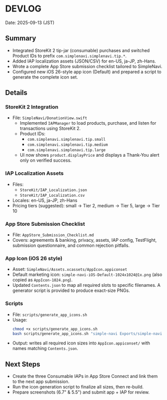 # DEVLOG

Date: 2025-09-13 (JST)

## Summary
- Integrated StoreKit 2 tip-jar (consumable) purchases and switched Product IDs to prefix `com.simplenavi.simplenavi.tip.*`.
- Added IAP localization assets (JSON/CSV) for en-US, ja-JP, zh-Hans.
- Wrote a complete App Store submission checklist tailored to SimpleNavi.
- Configured new iOS 26-style app icon (Default) and prepared a script to generate the complete icon set.

## Details

### StoreKit 2 Integration
- File: `SimpleNavi/DonationView.swift`
  - Implemented `IAPManager` to load products, purchase, and listen for transactions using StoreKit 2.
  - Product IDs:
    - `com.simplenavi.simplenavi.tip.small`
    - `com.simplenavi.simplenavi.tip.medium`
    - `com.simplenavi.simplenavi.tip.large`
  - UI now shows `product.displayPrice` and displays a Thank-You alert only on verified success.

### IAP Localization Assets
- Files:
  - `StoreKit/IAP_Localization.json`
  - `StoreKit/IAP_Localization.csv`
- Locales: en-US, ja-JP, zh-Hans
- Pricing tiers (suggested): small → Tier 2, medium → Tier 5, large → Tier 10

### App Store Submission Checklist
- File: `AppStore_Submission_Checklist.md`
- Covers: agreements & banking, privacy, assets, IAP config, TestFlight, submission questionnaire, and common rejection pitfalls.

### App Icon (iOS 26 style)
- Asset: `SimpleNavi/Assets.xcassets/AppIcon.appiconset`
- Default marketing icon: `simple-navi-iOS-Default-1024x1024@1x.png` (also copied as `AppIcon-1024.png`).
- Updated `Contents.json` to map all required slots to specific filenames. A generator script is provided to produce exact-size PNGs.

### Scripts
- File: `scripts/generate_app_icons.sh`
- Usage:
  ```bash
  chmod +x scripts/generate_app_icons.sh
  bash scripts/generate_app_icons.sh "simple-navi Exports/simple-navi-iOS-Default-1024x1024@1x.png"
  ```
- Output: writes all required icon sizes into `AppIcon.appiconset/` with names matching `Contents.json`.

## Next Steps
- Create the three Consumable IAPs in App Store Connect and link them to the next app submission.
- Run the icon generation script to finalize all sizes, then re-build.
- Prepare screenshots (6.7" & 5.5") and submit app + IAP for review.
